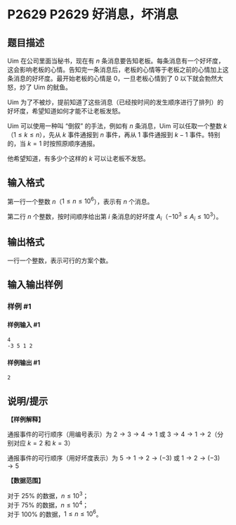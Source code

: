 # P2629 P2629 好消息，坏消息

## 题目描述

Uim 在公司里面当秘书，现在有 $n$ 条消息要告知老板。每条消息有一个好坏度，这会影响老板的心情。告知完一条消息后，老板的心情等于老板之前的心情加上这条消息的好坏度。最开始老板的心情是 $0$，一旦老板心情到了 $0$ 以下就会勃然大怒，炒了 Uim 的鱿鱼。

Uim 为了不被炒，提前知道了这些消息（已经按时间的发生顺序进行了排列）的好坏度，希望知道如何才能不让老板发怒。

Uim 可以使用一种叫 “倒叙” 的手法，例如有 $n$ 条消息，Uim 可以任取一个整数 $k$（$1 \leq k \leq n$），先从 $k$ 事件通报到 $n$ 事件，再从 $1$ 事件通报到 $k-1$ 事件。特别的，当 $k=1$ 时按照原顺序通报。

他希望知道，有多少个这样的 $k$ 可以让老板不发怒。

## 输入格式

第一行一个整数 $n$（$1 \le n \le10^6$），表示有 $n$ 个消息。

第二行 $n$ 个整数，按时间顺序给出第 $i$ 条消息的好坏度 $A_i$（$-10^3\le A_i \le 10^3$）。

## 输出格式

一行一个整数，表示可行的方案个数。

## 输入输出样例

### 样例 #1

#### 样例输入 #1

```
4
-3 5 1 2
```

#### 样例输出 #1

```
2
```

## 说明/提示

**【样例解释】**

通报事件的可行顺序（用编号表示）为 $2\rightarrow3\rightarrow4\rightarrow1$ 或 $3\rightarrow4\rightarrow1\rightarrow2$（分别对应 $k=2$ 和 $k=3$）

通报事件的可行顺序（用好坏度表示）为 $5\rightarrow1\rightarrow2\rightarrow(-3)$ 或 $1\rightarrow2\rightarrow(-3)\rightarrow5$

**【数据范围】**

对于 $25\%$ 的数据，$n\le10^3$；  
对于 $75\%$ 的数据，$n\le10^4$；  
对于 $100\%$ 的数据，$1 \le n\le 10^6$。
